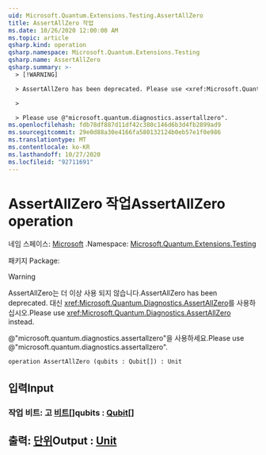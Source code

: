 ```yaml
---
uid: Microsoft.Quantum.Extensions.Testing.AssertAllZero
title: AssertAllZero 작업
ms.date: 10/26/2020 12:00:00 AM
ms.topic: article
qsharp.kind: operation
qsharp.namespace: Microsoft.Quantum.Extensions.Testing
qsharp.name: AssertAllZero
qsharp.summary: >-
  > [!WARNING]

  > AssertAllZero has been deprecated. Please use <xref:Microsoft.Quantum.Diagnostics.AssertAllZero> instead.

  >

  > Please use @"microsoft.quantum.diagnostics.assertallzero".
ms.openlocfilehash: fdb78df887d11df42c380c146d6b3d4fb2899ad9
ms.sourcegitcommit: 29e0d88a30e4166fa580132124b0eb57e1f0e986
ms.translationtype: MT
ms.contentlocale: ko-KR
ms.lasthandoff: 10/27/2020
ms.locfileid: "92711691"
---
```

# <a name="assertallzero-operation"></a><span data-ttu-id="86121-102">AssertAllZero 작업</span><span class="sxs-lookup"><span data-stu-id="86121-102">AssertAllZero operation</span></span>

<span data-ttu-id="86121-103">네임 스페이스: [Microsoft](xref:Microsoft.Quantum.Extensions.Testing) .</span><span class="sxs-lookup"><span data-stu-id="86121-103">Namespace: [Microsoft.Quantum.Extensions.Testing](xref:Microsoft.Quantum.Extensions.Testing)</span></span>

<span data-ttu-id="86121-104">패키지 [](https://nuget.org/packages/)</span><span class="sxs-lookup"><span data-stu-id="86121-104">Package: [](https://nuget.org/packages/)</span></span>


> [!WARNING]
> <span data-ttu-id="86121-105">AssertAllZero는 더 이상 사용 되지 않습니다.</span><span class="sxs-lookup"><span data-stu-id="86121-105">AssertAllZero has been deprecated.</span></span> <span data-ttu-id="86121-106">대신 <xref:Microsoft.Quantum.Diagnostics.AssertAllZero>를 사용하십시오.</span><span class="sxs-lookup"><span data-stu-id="86121-106">Please use <xref:Microsoft.Quantum.Diagnostics.AssertAllZero> instead.</span></span>
>
> <span data-ttu-id="86121-107">@"microsoft.quantum.diagnostics.assertallzero"을 사용하세요.</span><span class="sxs-lookup"><span data-stu-id="86121-107">Please use @"microsoft.quantum.diagnostics.assertallzero".</span></span>



```qsharp
operation AssertAllZero (qubits : Qubit[]) : Unit
```


## <a name="input"></a><span data-ttu-id="86121-108">입력</span><span class="sxs-lookup"><span data-stu-id="86121-108">Input</span></span>

### <a name="qubits--qubit"></a><span data-ttu-id="86121-109">작업 비트: 고 [비트](xref:microsoft.quantum.lang-ref.qubit)[]</span><span class="sxs-lookup"><span data-stu-id="86121-109">qubits : [Qubit](xref:microsoft.quantum.lang-ref.qubit)[]</span></span>





## <a name="output--unit"></a><span data-ttu-id="86121-110">출력: [단위](xref:microsoft.quantum.lang-ref.unit)</span><span class="sxs-lookup"><span data-stu-id="86121-110">Output : [Unit](xref:microsoft.quantum.lang-ref.unit)</span></span>

